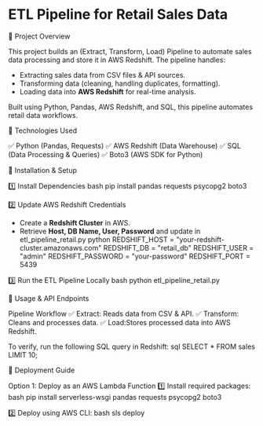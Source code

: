 # ETL Pipeline for Retail Sales Data

 📌 Project Overview
 
This project builds an  (Extract, Transform, Load) Pipeline to automate sales data processing and store it in AWS Redshift. The pipeline handles:
- Extracting sales data from CSV files & API sources.
- Transforming data (cleaning, handling duplicates, formatting).
- Loading data into **AWS Redshift** for real-time analysis.

Built using Python, Pandas, AWS Redshift, and SQL, this pipeline automates retail data workflows.


 📌 Technologies Used
 
✅ Python (Pandas, Requests)
✅ AWS Redshift (Data Warehouse)
✅ SQL (Data Processing & Queries)
✅ Boto3 (AWS SDK for Python)



📌 Installation & Setup

1️⃣ Install Dependencies
bash
pip install pandas requests psycopg2 boto3


2️⃣ Update AWS Redshift Credentials 

- Create a **Redshift Cluster** in AWS.
- Retrieve **Host, DB Name, User, Password** and update in etl_pipeline_retail.py
python
REDSHIFT_HOST = "your-redshift-cluster.amazonaws.com"
REDSHIFT_DB = "retail_db"
REDSHIFT_USER = "admin"
REDSHIFT_PASSWORD = "your-password"
REDSHIFT_PORT = 5439


3️⃣ Run the ETL Pipeline Locally
bash
python etl_pipeline_retail.py



📌 Usage & API Endpoints

Pipeline Workflow
✅ Extract: Reads data from CSV & API.
✅ Transform: Cleans and processes data.
✅ Load:Stores processed data into AWS Redshift.

To verify, run the following SQL query in Redshift:
sql
SELECT * FROM sales LIMIT 10;



 📌 Deployment Guide 
 
Option 1: Deploy as an AWS Lambda Function
1️⃣ Install required packages:
bash
pip install serverless-wsgi pandas requests psycopg2 boto3

2️⃣ Deploy using AWS CLI:
bash
sls deploy


